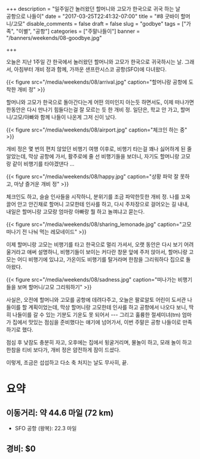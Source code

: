 +++
description = "일주일간 놀러왔던 할머니와 고모가 한국으로 귀국 하는 날 \
공항으로 나들이"
date = "2017-03-25T22:41:32-07:00"
title = "#8 굿바이 할머니/고모"
disable_comments = false
draft = false
slug = "godbye"
tags = ["가족", "이별", "공항"]
categories = ["주말나들이"]
banner = "/banners/weekends/08-goodbye.jpg"

+++

오늘은 지난 1주일 간 한국에서 놀러왔던 할머니와 고모가 한국으로 귀국하시는 날.
그래서, 아침부터 개비 정과 함께, 가까운 샌프란시스코 공항(SFO)에 다녀왔다.

{{< figure
  src="/media/weekends/08/arrival.jpg"
  caption="할머니랑 공항에 도착한 개비 정" >}}

할머니와 고모가 한국으로 돌아간다는게 어떤 의미인지 아는듯 하면서도, 이제
떠나가면 한동안은 다시 만나기 힘들다는걸 잘 모르는 듯 한 개비 정. 일단은, 학교
안 가고, 할머니/고모/아빠와 함께 나들이 나온게 그저 신이 났다.

{{< figure
  src="/media/weekends/08/airport.jpg"
  caption="체크인 하는 중" >}}

개비 정은 몇 번의 편치 않았던 비행기 여행 이후로, 비행기 타는걸 꽤나 싫어하게
된 줄 알았는데, 막상 공항에 가서, 활주로에 줄 선 비행기들을 보더니, 자기도
할머니랑 고모랑 같이 비행기를 타야겠댄다 …

{{< figure
  src="/media/weekends/08/happy.jpg"
  caption="상황 파악 잘 못하고, 마냥 즐거운 개비 정" >}}

체크인도 하고, 슬슬 인사들을 시작하니, 분위기를 조금 파악한듯한 개비 정.
나를 꼬옥 끌어 안고 안긴채로 할머니 고모한테 인사를 하고, 다시 주차장으로
걸어오는 길 내내, 내일은 할머니랑 고모랑 엄마랑 아빠랑 뭘 하고 놀껴냐고 묻는다.

{{< figure
  src="/media/weekends/08/sharing_lemonade.jpg"
  caption="고모 떠나기 전 나눠 먹는 레모네이드" >}}

이제 할머니랑 고모는 비행기를 타고 한국으로 멀리 가셔서, 오랫 동안은 다시 보기
어려울거라고 애써 설명하니, 비행기들이 보이는 커다란 창문 앞에 주저 앉아서,
할머니랑 고모는 어디 비행기에 있냐고, 가온이도 비행기를 탈거라며 한참을
그리워하다 집으로 돌아왔다.

{{< figure
  src="/media/weekends/08/sadness.jpg"
  caption="떠나가는 비행기들을 보며 할머니/고모 그리워하기" >}}

사실은, 오전에 할머니와 고모를 공항에 데려다주고, 오늘은 팔로알토 어린이 도서관
나들이를 할 계획이었는데, 막상 할머니랑 고모한테 인사를 하고 공항에서 나오다
보니, 딱히 나들이를 갈 수 있는 기분도 기운도 못 되어서 --- 그리고 훌륭한
절세미녀(tm) 엄마가 집에서 맛있는 점심을 준비했다는 얘기에 넘어가서,
이번 주말은 공항 나들이로 만족하기로 했다.

점심 후 낮잠도 충분히 자고, 오후에는 집에서 뒹굴거리며, 물놀이 하고, 모래 놀이
하고 한참을 티비 보다가, 개비 정은 얌전하게 잠이 드셨다.

이렇게, 조금은 섭섭하고 다소 축 처지는 날도 무사히, 끝.

# 요약

## 이동거리: 약 44.6 마일 (72 km)

- SFO 공항 (왕복): 22.3 마일

## 경비: $0

